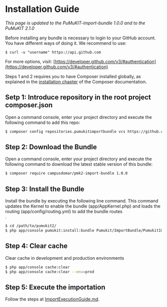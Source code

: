 Installation Guide
==================

*This page is updated to the PuMuKIT-import-bundle 1.0.0 and to the PuMuKIT 2.1.0*

Before installing any bundle is necessary to login to your GitHub account. You have different ways of doing it. We recommend to use:

```
$ curl -u "username" https://api.github.com
```

For more options, visit: [https://developer.github.com/v3/#authentication](https://developer.github.com/v3/#authentication)


Steps 1 and 2 requires you to have Composer installed globally, as explained
in the [installation chapter](https://getcomposer.org/doc/00-intro.md)
of the Composer documentation.

Setp 1: Introduce repository in the root project composer.json
---------------------------------------------------------

Open a command console, enter your project directory and execute the
following command to add this repo:

```bash
$ composer config repositories.pumukitimportbundle vcs https://github.com/campusdomar/PuMuKIT2-import-bundle
```

Step 2: Download the Bundle
---------------------------

Open a command console, enter your project directory and execute the
following command to download the latest stable version of this bundle:

```bash
$ composer require campusdomar/pmk2-import-bundle 1.0.0
```

Step 3: Install the Bundle
--------------------------

Install the bundle by executing the following line command. This command updates the Kernel to enable the bundle (app/AppKernel.php) and loads the routing (app/config/routing.yml) to add the bundle routes\
.

```bash
$ cd /path/to/pumukit2/
$ php app/console pumukit:install:bundle Pumukit/ImportBundle/PumukitImportBundle
```

Step 4: Clear cache
-------------------

Clear cache in development and production environments

```bash
$ php app/console cache:clear
$ php app/console cache:clear --env=prod
```

Step 5: Execute the importation
-------------------------------

Follow the steps at [ImportExecutionGuide.md](ImportExecutionGuide.md).
